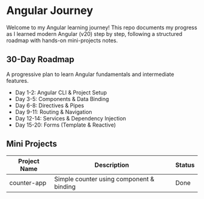# Angular Journey 
Welcome to my Angular learning journey!  This repo documents my progress as I learned modern Angular (v20) step by step,
following a structured roadmap with hands-on mini-projects  notes.


## 30-Day Roadmap
A progressive plan to learn Angular fundamentals and intermediate features.
- Day 1-2: Angular CLI & Project Setup
- Day 3-5: Components & Data Binding
- Day 6-8: Directives & Pipes
- Day 9-11:  Routing & Navigation
- Day 12-14: Services & Dependency Injection
- Day 15-20: Forms (Template & Reactive)


## Mini Projects
| Project Name | Description                               | Status |
|--------------|-------------------------------------------|--------|
| counter-app  | Simple counter using  component & binding | Done   |